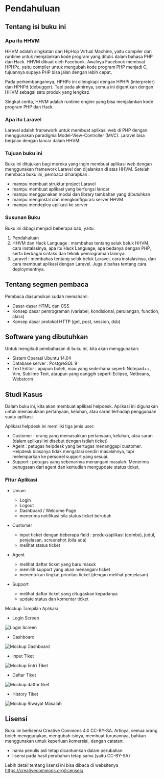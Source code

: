 # Pendahuluan #

## Tentang isi buku ini ##

### Apa itu HHVM ###

HHVM adalah singkatan dari HipHop Virtual Machine, yaitu compiler dan runtime untuk menjalankan kode program yang ditulis dalam bahasa PHP dan Hack. HHVM dibuat oleh Facebook. Awalnya Facebook membuat HPHPc, yaitu compiler untuk mengubah kode program PHP menjadi C, tujuannya supaya PHP bisa jalan dengan lebih cepat.

Pada perkembangannya, HPHPc ini dilengkapi dengan HPHPi (interpreter) dan HPHPd (debugger). Tapi pada akhirnya, semua ini digantikan dengan HHVM sebagai satu produk yang lengkap.

Singkat cerita, HHVM adalah runtime engine yang bisa menjalankan kode program PHP dan Hack.

### Apa itu Laravel ###

Laravel adalah framework untuk membuat aplikasi web di PHP dengan menggunakan paradigma Model-View-Controller (MVC). Laravel bisa berjalan dengan lancar dalam HHVM. 

### Tujuan buku ini ###

Buku ini ditujukan bagi mereka yang ingin membuat aplikasi web dengan menggunakan framework Laravel dan dijalankan di atas HHVM. Setelah membaca buku ini, pembaca diharapkan :

* mampu membuat struktur project Laravel
* mampu membuat aplikasi yang berfungsi lancar
* mampu menggunakan modul dan library tambahan yang dibutuhkan
* mampu menginstal dan mengkonfigurasi server HHVM
* mampu mendeploy aplikasi ke server

### Susunan Buku ###

Buku ini dibagi menjadi beberapa bab, yaitu:

1. Pendahuluan
2. HHVM dan Hack Language : membahas tentang seluk beluk HHVM, cara instalasinya, apa itu Hack Language, apa bedanya dengan PHP, serta berbagai sintaks dan teknik pemrograman lainnya.
3. Laravel : membahas tentang seluk beluk Laravel, cara instalasinya, dan cara membuat aplikasi dengan Laravel. Juga dibahas tentang cara deploymentnya.

## Tentang segmen pembaca ##

Pembaca diasumsikan sudah memahami:

* Dasar-dasar HTML dan CSS
* Konsep dasar pemrograman (variabel, kondisional, perulangan, function, class)
* Konsep dasar protokol HTTP (get, post, session, dsb)

## Software yang dibutuhkan ##

Untuk mengikuti pembahasan di buku ini, kita akan menggunakan:

* Sistem Operasi Ubuntu 14.04
* Database server : PostgreSQL 9
* Text Editor : apapun boleh, mau yang sederhana seperti Notepad++, Vim, Sublime Text, ataupun yang canggih seperti Eclipse, Netbeans, Webstorm

## Studi Kasus ##

Dalam buku ini, kita akan membuat aplikasi helpdesk. Aplikasi ini digunakan
untuk memasukkan pertanyaan, keluhan, atau saran terhadap penggunaan suatu
aplikasi.

Aplikasi helpdesk ini memiliki tiga jenis user:

* Customer : orang yang memasukkan pertanyaan, keluhan, atau saran (dalam
aplikasi ini disebut dengan istilah ticket)
* Agent : petugas helpdesk yang bertugas menanggapi customer. Helpdesk biasanya
tidak mengatasi sendiri masalahnya, tapi melemparkan ke personel support yang
sesuai.
* Support : petugas yang sebenarnya menangani masalah. Menerima penugasan dari
agent dan kemudian mengupdate status ticket.


### Fitur Aplikasi ###

* Umum

  * Login
  * Logout
  * Dashboard / Welcome Page
  * menerima notifikasi bila status ticket berubah

* Customer

  * input ticket dengan beberapa field : produk/aplikasi (combo), judul,
penjelasan, screenshot (bila ada)
  * melihat status ticket


* Agent

  * melihat daftar ticket yang baru masuk
  * memilih support yang akan menangani ticket
  * menentukan tingkat prioritas ticket (dengan melihat penjelasan)

* Support

  * melihat daftar ticket yang ditugaskan kepadanya
  * update status dan komentar ticket

Mockup Tampilan Aplikasi

* Login Screen

![Login Screen](img/mockup/login.png)

* Dashboard

![Mockup Dashboard](img/mockup/dashboard.png)

* Input Tiket

![Mockup Entri Tiket](img/mockup/laporkan_masalah.png)

* Daftar Tiket

![Mockup daftar tiket](img/mockup/daftar_problem.png)

* History Tiket

![Mockup Riwayat Masalah](img/mockup/riwayat_masalah.png)


## Lisensi ##

Buku ini berlisensi Creative Commons 4.0 CC-BY-SA. Artinya, semua orang boleh menggunakan, mengubah isinya, membuat turunannya, bahkan menggunakan untuk keperluan komersial, dengan catatan:

* nama penulis asli tetap dicantumkan dalam perubahan
* lisensi pada hasil perubahan tetap sama (yaitu CC-BY-SA)

Lebih detail tentang lisensi ini bisa dibaca di websitenya https://creativecommons.org/licenses/
